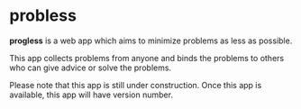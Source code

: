 probless
========

**progless** is a web app which aims to minimize problems as less as possible.

This app collects problems from anyone and binds the problems to others who can give advice or solve the problems.

Please note that this app is still under construction.
Once this app is available, this app will have version number.
